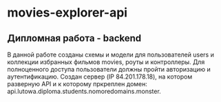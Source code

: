 # movies-explorer-api

## Дипломная работа - backend

В данной работе созданы схемы и модели для пользователей users и коллекции избранных фильмов movies, роуты и контроллеры. Для полноценного доступа пользователи должны пройти авторизацию и аутентификацию. Создан сервер (IP 84.201.178.18), на котором разверную API и к которому пркреплен домен:
api.lutowa.diploma.students.nomoredomains.monster.
